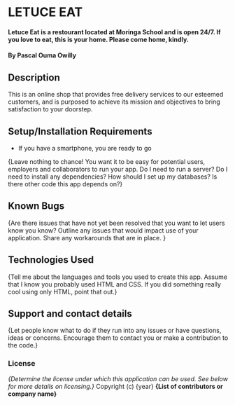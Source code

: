 # LETUCE EAT
#### Letuce Eat is a restourant located at Moringa School and is open 24/7. If you love to eat, this is your home. Please come home, kindly.
#### By Pascal Ouma Owilly
## Description
This is an online shop that provides free delivery services to our esteemed customers, and is purposed to achieve its mission and objectives to bring satisfaction to your doorstep. 
## Setup/Installation Requirements
* If you have a smartphone, you are ready to go

{Leave nothing to chance! You want it to be easy for potential users, employers and collaborators to run your app. Do I need to run a server? Do I need to install any dependencies? How should I set up my databases? Is there other code this app depends on?}
## Known Bugs
{Are there issues that have not yet been resolved that you want to let users know you know? Outline any issues that would impact use of your application. Share any workarounds that are in place. }
## Technologies Used
{Tell me about the languages and tools you used to create this app. Assume that I know you probably used HTML and CSS. If you did something really cool using only HTML, point that out.}
## Support and contact details
{Let people know what to do if they run into any issues or have questions, ideas or concerns.  Encourage them to contact you or make a contribution to the code.}
### License
*{Determine the license under which this application can be used.  See below for more details on licensing.}*
Copyright (c) {year} **{List of contributors or company name}**
